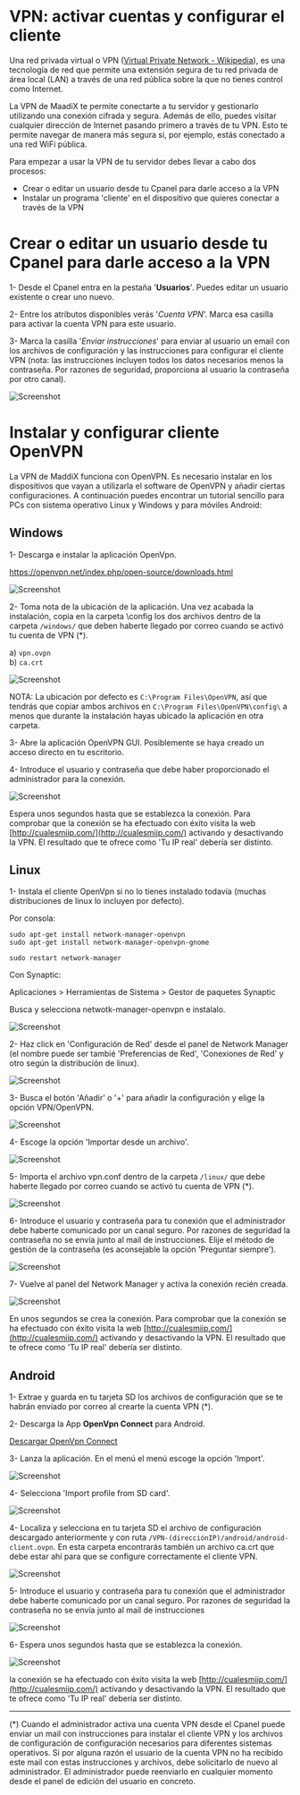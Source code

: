 # VPN: activar cuentas y configurar el cliente

Una red privada virtual o VPN ([Virtual Private Network - Wikipedia](https://es.wikipedia.org/wiki/Red_privada_virtual)), es una tecnología de red que permite una extensión segura de tu red privada de área local (LAN) a través de una red pública sobre la que no tienes control como Internet.

La VPN de MaadiX te permite conectarte a tu servidor y gestionarlo utilizando una conexión cifrada y segura. Además de ello, puedes visitar cualquier dirección de Internet pasando primero a través de tu VPN. Esto te permite navegar de manera más segura si, por ejemplo, estás conectado a una red WiFi pública. 
  
Para empezar a usar la VPN de tu servidor debes llevar a cabo dos procesos:
* Crear o editar un usuario desde tu Cpanel para darle acceso a la VPN
* Instalar un programa 'cliente' en el dispositivo que quieres conectar a través de la VPN


# Crear o editar un usuario desde tu Cpanel para darle acceso a la VPN

1- Desde el Cpanel entra en la pestaña '**Usuarios**'. Puedes editar un usuario existente o crear uno nuevo.  

2- Entre los atributos disponibles verás '*Cuenta VPN*'. Marca esa casilla para activar la cuenta VPN para este usuario.  

3- Marca la casilla '*Enviar instrucciones*' para enviar al usuario un email con los archivos de configuración y las instrucciones para configurar el cliente VPN (nota: las instrucciones incluyen todos los datos necesarios menos la contraseña. Por razones de seguridad, proporciona al usuario la contraseña por otro canal).

![Screenshot](img/activar-cuenta-vpn.png)


# Instalar y configurar cliente OpenVPN 

La VPN de MaddiX funciona con OpenVPN. Es necesario instalar en los dispositivos que vayan a utilizarla el software de OpenVPN y añadir ciertas configuraciones. A continuación puedes encontrar un tutorial sencillo para PCs con sistema operativo Linux  y Windows y para móviles Android:

## Windows

1- Descarga e instalar la aplicación OpenVpn.

https://openvpn.net/index.php/open-source/downloads.html  

![Screenshot](img/windows-vpn/01-vpn-download.png)


2- Toma nota de la ubicación de la aplicación. Una vez acabada la instalación, copia en la carpeta \config los dos archivos dentro de la carpeta `/windows/` que deben haberte llegado por correo cuando se activó tu cuenta de VPN (\*). 

a) `vpn.ovpn`    
b) `ca.crt`  

![Screenshot](img/windows-vpn/02-vpn-location.png)

NOTA: La ubicación por defecto es `C:\Program Files\OpenVPN`, así que tendrás que copiar ambos archivos en `C:\Program Files\OpenVPN\config\` a menos que durante la instalación hayas ubicado la aplicación en otra carpeta.

3- Abre la aplicación OpenVPN GUI. Posiblemente se haya creado un acceso directo en tu escritorio.

4- Introduce el usuario y contraseña que debe haber proporcionado el administrador para la conexión.

![Screenshot](img/windows-vpn/03-insert-user.png)

Espera unos segundos hasta que se establezca la conexión. Para comprobar que la conexión se ha efectuado con éxito visita la web [http://cualesmiip.com/](http://cualesmiip.com/) activando y desactivando la VPN.  El resultado que te ofrece como 'Tu IP real' debería ser distinto.

## Linux

1- Instala el cliente OpenVpn si no lo tienes instalado todavía (muchas distribuciones de linux lo incluyen por defecto).   

Por consola:  

    sudo apt-get install network-manager-openvpn  
    sudo apt-get install network-manager-openvpn-gnome  

    sudo restart network-manager

Con Synaptic:

Aplicaciones > Herramientas de Sistema > Gestor de paquetes Synaptic

Busca y selecciona netwotk-manager-openvpn  e instalalo.

![Screenshot](img/linux-vpn/01-install.png)

2- Haz click en 'Configuración de Red' desde el panel de Network Manager (el nombre puede ser tambié 'Preferencias de Red', 'Conexiones de Red' y otro según la distribución de linux).

![Screenshot](img/linux-vpn/ubuntu-edit.conn.png)

3- Busca el botón 'Añadir' o '+' para  añadir la configuración y elige la opción VPN/OpenVPN.

![Screenshot](img/linux-vpn/03-add-vpn.png)

4- Escoge la opción 'Importar desde un archivo'.

![Screenshot](img/linux-vpn/03-import-profile.png)

5- Importa el archivo vpn.conf dentro de la carpeta `/linux/` que debe haberte llegado por correo cuando se activó tu cuenta de VPN (\*).

![Screenshot](img/linux-vpn/04-select-file.png)

6- Introduce el usuario y contraseña para tu conexión que el administrador debe haberte comunicado por un canal seguro. Por razones de seguridad la contraseña no se envía junto al mail de instrucciones. Elije el método de gestión de la contraseña (es aconsejable la opción 'Preguntar siempre').

![Screenshot](img/linux-vpn/04-select-file.png) 

7- Vuelve al panel del Network Manager y activa la conexión recién creada.

![Screenshot](img/linux-vpn/07-connected-vpn.png) 

En unos segundos se crea la conexión. Para comprobar que la conexión se ha efectuado con éxito visita la web [http://cualesmiip.com/](http://cualesmiip.com/) activando y desactivando la VPN.  El resultado que te ofrece como 'Tu IP real' debería ser distinto.  

## Android

1- Extrae y guarda en tu tarjeta SD los archivos de configuración que se te habrán enviado por correo al crearte la cuenta VPN (\*). 

2- Descarga la App **OpenVpn Connect** para Android. 

[Descargar OpenVpn Connect](https://play.google.com/store/apps/details?id=net.openvpn.openvpn&hl=es)

3- Lanza la aplicación. En el menú el menú escoge la opción 'Import'.  

![Screenshot](img/android-vpn/01-import.png)

4- Selecciona 'Import profile from SD card'.  

![Screenshot](img/android-vpn/02-profile.jpeg)

4- Localiza y selecciona en tu tarjeta SD el archivo de configuración descargado anteriormente y con ruta `/VPN-(direcciónIP)/android/android-client.ovpn`. En esta carpeta encontrarás también un archivo ca.crt que debe estar ahí para que se configure correctamente el cliente VPN.

![Screenshot](img/android-vpn/03-choosefile.jpeg)

5- Introduce el usuario y contraseña para tu conexión que el administrador debe haberte comunicado por un canal seguro. Por razones de seguridad la contraseña no se envía junto al mail de instrucciones

![Screenshot](img/android-vpn/04-user-password.jpeg)

6- Espera unos segundos hasta que se establezca la conexión.

![Screenshot](img/android-vpn/05-connect.jpeg)

la conexión se ha efectuado con éxito visita la web [http://cualesmiip.com/](http://cualesmiip.com/) activando y desactivando la VPN.  El resultado que te ofrece como 'Tu IP real' debería ser distinto.


-----

(\*) Cuando el administrador activa una cuenta VPN desde el Cpanel puede enviar un mail con instrucciones para instalar el cliente VPN y los archivos de configuración de configuración necesarios para diferentes sistemas operativos. Si por alguna razón el usuario de la cuenta VPN no ha recibido este mail con estas instrucciones y archivos, debe solicitarlo de nuevo al administrador. El administrador puede reenviarlo en cualquier momento desde el panel de edición del usuario en concreto.
